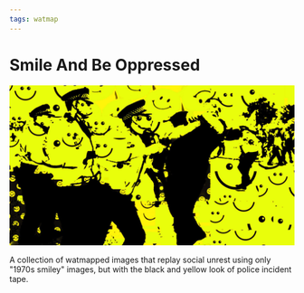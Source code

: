 ```yaml
---
tags: watmap
---
```


# Smile And Be Oppressed

![Fight](index.jpg)

A collection of watmapped images that replay social unrest using only "1970s smiley" images, but with the black and yellow look of police incident tape.

